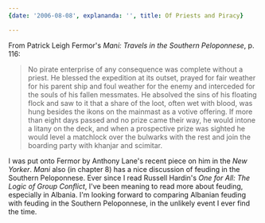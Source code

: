 ```yaml
---
{date: '2006-08-08', explananda: '', title: Of Priests and Piracy}

---
```


From Patrick Leigh Fermor's <i>Mani: Travels in the Southern Peloponnese</i>,
p. 116:<blockquote>No pirate enterprise of any consequence was complete without
a priest. He blessed the expedition at its outset, prayed for fair weather for
his parent ship and foul weather for the enemy and interceded for the souls of
his fallen messmates. He absolved the sins of his floating flock and saw to it
that a share of the loot, often wet with blood, was hung besides the ikons on
the mainmast as a votive offering. If more than eight days passed and no prize
came their way, he would intone a litany on the deck, and when a prospective
prize was sighted he would level a matchlock over the bulwarks with the rest
and join the boarding party with khanjar and scimitar.</blockquote>I was put
onto Fermor by Anthony Lane's recent piece on him in the <i>New Yorker</i>.
<i>Mani</i> also (in chapter 8) has a nice discussion of feuding in the
Southern Peloponnese. Ever since I read Russell Hardin's <i>One for All: The
Logic of Group Conflict</i>, I've been meaning to read more about feuding,
especially in Albania. I'm looking forward to comparing Albanian feuding with
feuding in the Southern Peloponnese, in the unlikely event I ever find the
time.
